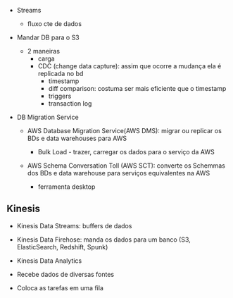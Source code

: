 - Streams
  - fluxo cte de dados

- Mandar DB para o S3
  - 2 maneiras
      - carga
      - CDC (change data capture): assim que ocorre a mudança ela é replicada no bd
          - timestamp
          - diff comparison: costuma ser mais eficiente que o timestamp
          - triggers
          - transaction log

- DB Migration Service 
  - AWS Database Migration Service(AWS DMS): migrar ou replicar os BDs e data warehouses para AWS
    - Bulk Load - trazer, carregar os dados para o serviço da AWS
  
  - AWS Schema Conversation Toll (AWS SCT): converte os Schemmas dos BDs e data warehouse para serviços equivalentes na AWS
    - ferramenta desktop

## Kinesis

- Kinesis Data Streams: buffers de dados
- Kinesis Data Firehose: manda os dados para um banco (S3, ElasticSearch, Redshift, Spunk)
- Kinesis Data Analytics

- Recebe dados de diversas fontes

- Coloca as tarefas em uma fila